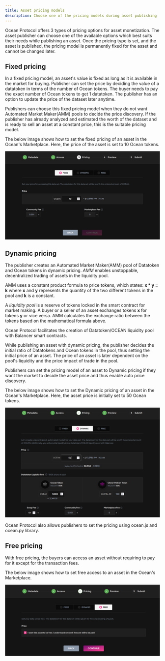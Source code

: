```yaml
---
title: Asset pricing models
description: Choose one of the pricing models during asset publishing
---
```


Ocean Protocol offers 3 types of pricing options for asset monetization. The asset publisher can choose one of the available options which best suits their needs while publishing an asset. Once the pricing type is set, and the asset is published, the pricing model is permanently fixed for the asset and cannot be changed later.

## Fixed pricing

In a fixed pricing model, an asset's value is fixed as long as it is available in the market for buying. Publisher can set the price by deciding the value of a datatoken in terms of the number of Ocean tokens. The buyer needs to pay the exact number of Ocean tokens to get 1 datatoken. The publisher has an option to update the price of the dataset later anytime.

Publishers can choose this fixed pricing model when they do not want Automated Market Maker(AMM) pools to decide the price discovery. If the publisher has already analyzed and estimated the worth of the dataset and is ready to sell an asset at a constant price, this is the suitable pricing model.

The below image shows how to set the fixed pricing of an asset in the Ocean's Marketplace. Here, the price of the asset is set to 10 Ocean tokens.

![fixed-asset-pricing](images/fixed-asset-pricing.png 'Fixed asset pricing using Marketplace')

## Dynamic pricing

The publisher creates an Automated Market Maker(AMM) pool of Datatoken and Ocean tokens in dynamic pricing. *AMM* enables unstoppable, decentralized trading of assets in the liquidity pool.

AMM uses a constant product formula to price tokens, which states: **x * y = k**
    where **x** and **y** represents the quantity of the two different tokens in the pool and **k** is a constant.

A *liquidity pool* is a reserve of tokens locked in the smart contract for market making. A buyer or a seller of an asset exchanges tokens **x** for tokens **y** or vice versa. AMM calculates the exchange ratio between the tokens based on the mathematical formula above.

Ocean Protocol facilitates the creation of Datatoken/OCEAN liquidity pool with Balancer smart contracts. 

While publishing an asset with dynamic pricing, the publisher decides the initial ratio of Datatokens and Ocean tokens in the pool, thus setting the initial price of an asset. The price of an asset is later dependent on the pool's liquidity and the price impact of trade in the pool.

Publishers can set the pricing model of an asset to Dynamic pricing if they want the market to decide the asset price and thus enable auto price discovery.

The below image shows how to set the Dynamic pricing of an asset in the Ocean's Marketplace. Here, the asset price is initially set to 50 Ocean tokens.

![dynamic-asset-pricing](images/dynamic-asset-pricing.png 'Dynamic asset pricing using Marketplace')

Ocean Protocol also allows publishers to set the pricing using ocean.js and ocean.py library.

## Free pricing

With free pricing, the buyers can access an asset without requiring to pay for it except for the transaction fees.

The below image shows how to set free access to an asset in the Ocean's Marketplace.

![free-asset-pricing](images/free-asset-pricing.png 'Free asset pricing using Marketplace')
